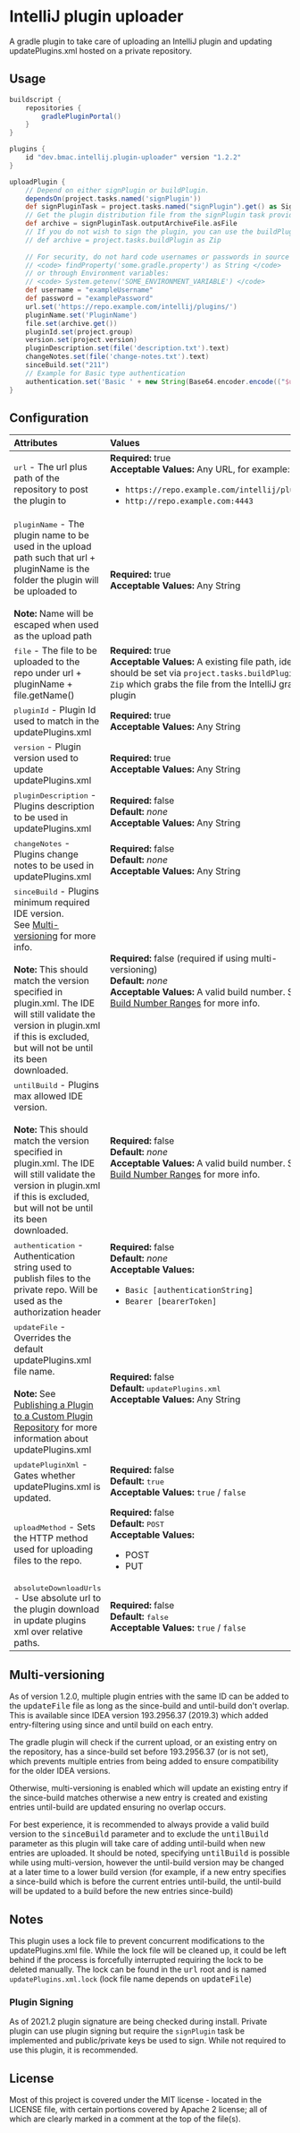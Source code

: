 # IntelliJ plugin uploader

A gradle plugin to take care of uploading an IntelliJ plugin and updating updatePlugins.xml hosted on a private repository.

## Usage

```groovy
buildscript {
    repositories {
        gradlePluginPortal()
    }
}

plugins {
    id "dev.bmac.intellij.plugin-uploader" version "1.2.2"
}

uploadPlugin {
    // Depend on either signPlugin or buildPlugin. 
    dependsOn(project.tasks.named('signPlugin'))
    def signPluginTask = project.tasks.named("signPlugin").get() as SignPluginTask
    // Get the plugin distribution file from the signPlugin task provided from the gradle-intellij-plugin
    def archive = signPluginTask.outputArchiveFile.asFile
    // If you do not wish to sign the plugin, you can use the buildPlugin output instead and specify `archive.archivePath` for the file argument
    // def archive = project.tasks.buildPlugin as Zip
    
    // For security, do not hard code usernames or passwords in source control, instead load them through the gradle properties:
    // <code> findProperty('some.gradle.property') as String </code>
    // or through Environment variables:
    // <code> System.getenv('SOME_ENVIRONMENT_VARIABLE') </code>
    def username = "exampleUsername" 
    def password = "examplePassword"
    url.set('https://repo.example.com/intellij/plugins/')
    pluginName.set('PluginName')
    file.set(archive.get())
    pluginId.set(project.group)
    version.set(project.version)
    pluginDescription.set(file('description.txt').text)
    changeNotes.set(file('change-notes.txt').text)
    sinceBuild.set("211")
    // Example for Basic type authentication
    authentication.set('Basic ' + new String(Base64.encoder.encode(("$username:$password").bytes)))
}
```

## Configuration

| Attributes                                                                                                                                                                                                                                                                                                                                         | Values                                                                                                                                                                                                                                               | 
|:---------------------------------------------------------------------------------------------------------------------------------------------------------------------------------------------------------------------------------------------------------------------------------------------------------------------------------------------------|:-----------------------------------------------------------------------------------------------------------------------------------------------------------------------------------------------------------------------------------------------------|
| <kbd>url</kbd> - The url plus path of the repository to post the plugin to                                                                                                                                                                                                                                                                         | **Required:** true <br/> **Acceptable Values:** Any URL, for example: <ul> <li>`https://repo.example.com/intellij/plugins` </li> <li>`http://repo.example.com:4443`</li></ul>                                                                        |
| <kbd>pluginName</kbd> - The plugin name to be used in the upload path such that url + pluginName is the folder the plugin will be uploaded to <br/><br/>**Note:** Name will be escaped when used as the upload path                                                                                                                                | **Required:** true <br/> **Acceptable Values:** Any String                                                                                                                                                                                           |
| <kbd>file</kbd> - The file to be uploaded to the repo under url + pluginName + file.getName()                                                                                                                                                                                                                                                      | **Required:** true <br/> **Acceptable Values:** A existing file path, ideally should be set via `project.tasks.buildPlugin as Zip` which grabs the file from the IntelliJ gradle plugin                                                              |
| <kbd>pluginId</kbd> - Plugin Id used to match in the updatePlugins.xml                                                                                                                                                                                                                                                                             | **Required:** true <br/> **Acceptable Values:** Any String                                                                                                                                                                                           |
| <kbd>version</kbd> - Plugin version used to update updatePlugins.xml                                                                                                                                                                                                                                                                               | **Required:** true <br/> **Acceptable Values:** Any String                                                                                                                                                                                           | 
| <kbd>pluginDescription</kbd> - Plugins description to be used in updatePlugins.xml                                                                                                                                                                                                                                                                 | **Required:** false <br/> **Default:** *none* <br/> **Acceptable Values:** Any String                                                                                                                                                                | 
| <kbd>changeNotes</kbd> - Plugins change notes to be used in updatePlugins.xml                                                                                                                                                                                                                                                                      | **Required:** false <br/> **Default:** *none* <br/> **Acceptable Values:** Any String                                                                                                                                                                |
| <kbd>sinceBuild</kbd> - Plugins minimum required IDE version. <br/> See [Multi-versioning](#Multi-versioning) for more info. <br/><br/><b>Note:</b> This should match the version specified in plugin.xml. The IDE will still validate the version in plugin.xml if this is excluded, but will not be until its been downloaded.                   | **Required:** false (required if using multi-versioning) <br/> **Default:** *none* <br/> **Acceptable Values:** A valid build number. See [Build Number Ranges](https://plugins.jetbrains.com/docs/intellij/build-number-ranges.html) for more info. |
| <kbd>untilBuild</kbd> - Plugins max allowed IDE version. <br/><br/><b>Note:</b> This should match the version specified in plugin.xml. The IDE will still validate the version in plugin.xml if this is excluded, but will not be until its been downloaded.                                                                                       | **Required:** false <br/> **Default:** *none* <br/> **Acceptable Values:** A valid build number. See [Build Number Ranges](https://plugins.jetbrains.com/docs/intellij/build-number-ranges.html) for more info.                                      |
| <kbd>authentication</kbd> - Authentication string used to publish files to the private repo. Will be used as the authorization header                                                                                                                                                                                                              | **Required:** false <br/> **Default:** *none* <br/> **Acceptable Values:** <ul> <li> `Basic [authenticationString]` </li> <li> `Bearer [bearerToken] ` </li> </ul>                                                                                   |
| <kbd>updateFile</kbd> - Overrides the default updatePlugins.xml file name. <br/><br/><b>Note:</b> See [Publishing a Plugin to a Custom Plugin Repository](https://jetbrains.org/intellij/sdk/docs/basics/getting_started/update_plugins_format.html#describing-your-plugins-in-updatepluginsxml-file) for more information about updatePlugins.xml | **Required:** false <br/> **Default:** <kbd>updatePlugins.xml</kbd> <br/> **Acceptable Values:** Any String                                                                                                                                          |
| <kbd>updatePluginXml</kbd> - Gates whether updatePlugins.xml is updated.                                                                                                                                                                                                                                                                           | **Required:** false <br/> **Default:** <kbd>true</kbd> <br/> **Acceptable Values:** `true` / `false`                                                                                                                                                 |
| <kbd>uploadMethod</kbd> - Sets the HTTP method used for uploading files to the repo.                                                                                                                                                                                                                                                               | **Required:** false <br/> **Default:** <kbd>POST</kbd> <br/> **Acceptable Values:** <ul> <li>POST</li><li>PUT</li></ul>                                                                                                                              |
| <kbd>absoluteDownloadUrls</kbd> - Use absolute url to the plugin download in update plugins xml over relative paths.                                                                                                                                                                                                                               | **Required:** false <br/> **Default:** <kbd>false</kbd> <br/> **Acceptable Values:** `true` / `false`                                                                                                                                                |


## Multi-versioning

As of version 1.2.0, multiple plugin entries with the same ID can be added to the <kbd>updateFile</kbd> file
as long as the since-build and until-build don't overlap. This is available since IDEA version 193.2956.37 (2019.3)
which added entry-filtering using since and until build on each entry.

The gradle plugin will check if the current upload, or an existing entry on the repository, has a since-build set before 193.2956.37 (or is not set), 
which prevents multiple entries from being added to ensure compatibility for the older IDEA versions.

Otherwise, multi-versioning is enabled which will update an existing entry if the since-build matches otherwise
a new entry is created and existing entries until-build are updated ensuring no overlap occurs. 

For best experience, it is recommended to always provide a valid build version to the <kbd>sinceBuild</kbd> parameter
and to exclude the <kbd>untilBuild</kbd> parameter as this plugin will take care of adding until-build when new entries are uploaded.
It should be noted, specifying <kbd>untilBuild</kbd> is possible while using multi-version, however the until-build version may be changed
at a later time to a lower build version (for example, if a new entry specifies a since-build which is before the current entries 
until-build, the until-build will be updated to a build before the new entries since-build)

## Notes

This plugin uses a lock file to prevent concurrent modifications to the updatePlugins.xml file.
While the lock file will be cleaned up, it could be left behind if the process is forcefully interrupted
requiring the lock to be deleted manually. The lock can be found in the <kbd>url</kbd> root and is named `updatePlugins.xml.lock`
(lock file name depends on <kbd>updateFile</kbd>)

### Plugin Signing

As of 2021.2 plugin signature are being checked during install. Private plugin can use plugin signing but require the `signPlugin`
task be implemented and public/private keys be used to sign. While not required to use this plugin, it is recommended.

## License

Most of this project is covered under the MIT license - located in the LICENSE file, with certain portions covered by 
Apache 2 license; all of which are clearly marked in a comment at the top of the file(s).